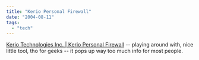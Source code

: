 ```yaml
---
title: "Kerio Personal Firewall"
date: "2004-08-11"
tags: 
  - "tech"
---
```


[Kerio Technologies Inc. | Kerio Personal Firewall](http://www.kerio.com/kpf_home.html "Kerio Technologies Inc. | Kerio Personal Firewall") -- playing around with, nice little tool, tho for geeks -- it pops up way too much info for most people.
